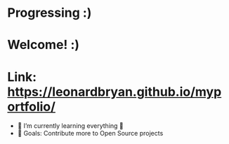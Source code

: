 # Progressing :)
# Welcome! :)
# Link: https://leonardbryan.github.io/myportfolio/

- 🌱 I’m currently learning everything 🤣
- 🥅 Goals: Contribute more to Open Source projects

